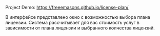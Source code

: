 Project Demo: https://freeemasons.github.io/license-plan/

В интерфейсе представлено окно с возможностью выбора плана лицензии. Система рассчитывает для вас стоимость услуг в зависимости от плана лицензии и выбранного колчества лицензий.
